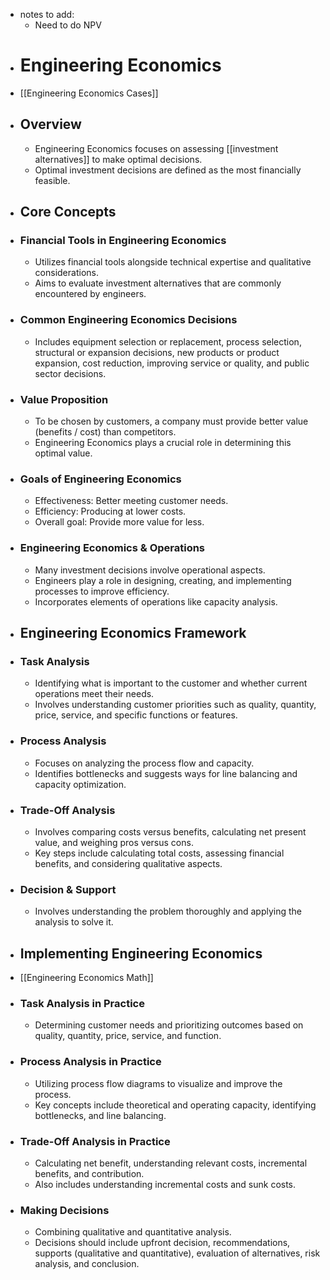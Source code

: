 - notes to add:
	- Need to do NPV
- # Engineering Economics
- [[Engineering Economics Cases]]
- ## Overview
	- Engineering Economics focuses on assessing [[investment alternatives]] to make optimal decisions.
	- Optimal investment decisions are defined as the most financially feasible.
- ## Core Concepts
- ### Financial Tools in Engineering Economics
	- Utilizes financial tools alongside technical expertise and qualitative considerations.
	- Aims to evaluate investment alternatives that are commonly encountered by engineers.
- ### Common Engineering Economics Decisions
	- Includes equipment selection or replacement, process selection, structural or expansion decisions, new products or product expansion, cost reduction, improving service or quality, and public sector decisions.
- ### Value Proposition
	- To be chosen by customers, a company must provide better value (benefits / cost) than competitors.
	- Engineering Economics plays a crucial role in determining this optimal value.
- ### Goals of Engineering Economics
	- Effectiveness: Better meeting customer needs.
	- Efficiency: Producing at lower costs.
	- Overall goal: Provide more value for less.
- ### Engineering Economics & Operations
	- Many investment decisions involve operational aspects.
	- Engineers play a role in designing, creating, and implementing processes to improve efficiency.
	- Incorporates elements of operations like capacity analysis.
- ## Engineering Economics Framework
- ### Task Analysis
	- Identifying what is important to the customer and whether current operations meet their needs.
	- Involves understanding customer priorities such as quality, quantity, price, service, and specific functions or features.
- ### Process Analysis
	- Focuses on analyzing the process flow and capacity.
	- Identifies bottlenecks and suggests ways for line balancing and capacity optimization.
- ### Trade-Off Analysis
	- Involves comparing costs versus benefits, calculating net present value, and weighing pros versus cons.
	- Key steps include calculating total costs, assessing financial benefits, and considering qualitative aspects.
- ### Decision & Support
	- Involves understanding the problem thoroughly and applying the analysis to solve it.
- ## Implementing Engineering Economics
- [[Engineering Economics Math]]
- ### Task Analysis in Practice
	- Determining customer needs and prioritizing outcomes based on quality, quantity, price, service, and function.
- ### Process Analysis in Practice
	- Utilizing process flow diagrams to visualize and improve the process.
	- Key concepts include theoretical and operating capacity, identifying bottlenecks, and line balancing.
- ### Trade-Off Analysis in Practice
	- Calculating net benefit, understanding relevant costs, incremental benefits, and contribution.
	- Also includes understanding incremental costs and sunk costs.
- ### Making Decisions
	- Combining qualitative and quantitative analysis.
	- Decisions should include upfront decision, recommendations, supports (qualitative and quantitative), evaluation of alternatives, risk analysis, and conclusion.